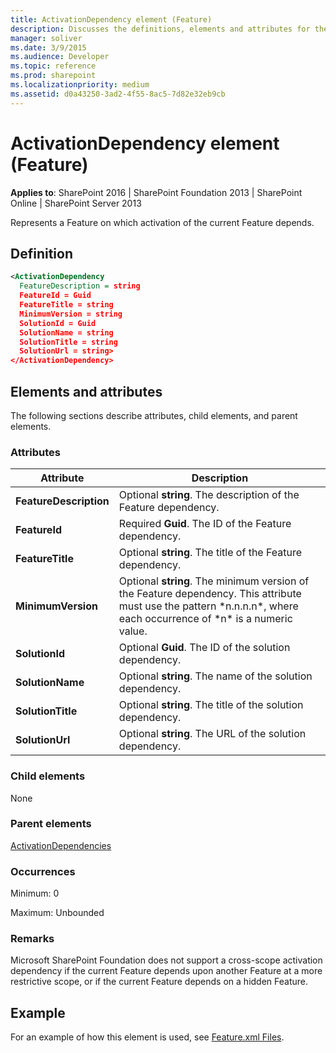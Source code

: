 ```yaml
---
title: ActivationDependency element (Feature)
description: Discusses the definitions, elements and attributes for the ActivationDependency element (Feature).
manager: soliver
ms.date: 3/9/2015
ms.audience: Developer
ms.topic: reference
ms.prod: sharepoint
ms.localizationpriority: medium
ms.assetid: d0a43250-3ad2-4f55-8ac5-7d82e32eb9cb
---
```


# ActivationDependency element (Feature)

**Applies to**: SharePoint 2016 | SharePoint Foundation 2013 | SharePoint Online | SharePoint Server 2013

Represents a Feature on which activation of the current Feature depends.

## Definition

```XML
<ActivationDependency 
  FeatureDescription = string 
  FeatureId = Guid 
  FeatureTitle = string 
  MinimumVersion = string 
  SolutionId = Guid 
  SolutionName = string 
  SolutionTitle = string 
  SolutionUrl = string>
</ActivationDependency>
```

## Elements and attributes

The following sections describe attributes, child elements, and parent elements.

### Attributes
  
| Attribute | Description |
| --- | --- |
| **FeatureDescription** | Optional **string**. The description of the Feature dependency. |
| **FeatureId** | Required **Guid**. The ID of the Feature dependency. |
| **FeatureTitle** | Optional **string**. The title of the Feature dependency. |
| **MinimumVersion** | Optional **string**. The minimum version of the Feature dependency. This attribute must use the pattern \*n.n.n.n\*, where each occurrence of \*n\* is a numeric value. |
| **SolutionId** | Optional **Guid**. The ID of the solution dependency. |
| **SolutionName** | Optional **string**. The name of the solution dependency. |
| **SolutionTitle** | Optional **string**. The title of the solution dependency. |
| **SolutionUrl** | Optional **string**. The URL of the solution dependency. |

### Child elements

None

### Parent elements

[ActivationDependencies](activationdependencies-element-feature.md)

### Occurrences

Minimum: 0

Maximum: Unbounded

### Remarks

Microsoft SharePoint Foundation does not support a cross-scope activation dependency if the current Feature depends upon another Feature at a more restrictive scope, or if the current Feature depends on a hidden Feature.

## Example

For an example of how this element is used, see [Feature.xml Files](feature-xml-files.md).
